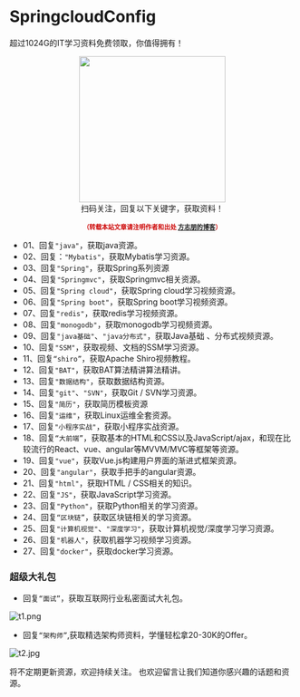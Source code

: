 # SpringcloudConfig



超过1024G的IT学习资料免费领取，你值得拥有！

<div>
    <p align="center">
        <img src="https://upload-images.jianshu.io/upload_images/2279594-450fdd10e2a671e6.jpg?imageMogr2/auto-orient/strip%7CimageView2/2/w/1240" width="258" height="258"/>
        <br>
        扫码关注，回复以下关键字，获取资料！
    </p>
    <p align="center" style="margin-top: 15px; font-size: 11px;color: #cc0000;">
        <strong>（转载本站文章请注明作者和出处 <a href="https://www.fangzhipeng.com">方志朋的博客</a>）</strong>
    </p>
</div>

- 01、回复`"java"`，获取java资源。
- 02、回复：`"Mybatis"`，获取Mybatis学习资源。
- 03、回复`"Spring"`，获取Spring系列资源
- 04、回复`"Springmvc"`，获取Springmvc相关资源。
- 05、回复`"Spring cloud"`，获取Spring cloud学习视频资源。
- 06、回复`"Spring boot"`，获取Spring boot学习视频资源。
- 07、回复`"redis"`，获取redis学习视频资源。
- 08、回复`"monogodb"`，获取monogodb学习视频资源。
- 09、回复`"java基础"`、`"java分布式"`，获取Java基础 、分布式视频资源。
- 10、回复`"SSM"`，获取视频、文档的SSM学习资源。
- 11、回复`“shiro”`，获取Apache Shiro视频教程。
- 12、回复`"BAT"`，获取BAT算法精讲算法精讲。
- 13、回复`"数据结构"`，获取数据结构资源。
- 14、回复`"git"`、`"SVN"`，获取Git / SVN学习资源。
- 15、回复`"简历"`，获取简历模板资源
- 16、回复`"运维"`，获取Linux运维全套资源。
- 17、回复`"小程序实战"`，获取小程序实战资源。
- 18、回复`“大前端”`，获取基本的HTML和CSS以及JavaScript/ajax，和现在比较流行的React、vue、angular等MVVM/MVC等框架等资源。
- 19、回复`"vue"`，获取Vue.js构建用户界面的渐进式框架资源。
- 20、回复`"angular"`，获取手把手的angular资源。
- 21、回复`"html"`，获取HTML / CSS相关的知识。
- 22、回复`"JS"`，获取JavaScript学习资源。
- 23、回复`"Python"`，获取Python相关的学习资源。
- 24、回复`“区块链”`，获取区块链相关的学习资源。
- 25、回复`"计算机视觉"`、`"深度学习"`，获取计算机视觉/深度学习学习资源。
- 26、回复`"机器人"`，获取机器学习视频学习资源。
- 27、回复`"docker"`，获取docker学习资源。

### 超级大礼包

- 回复`“面试”`，获取互联网行业私密面试大礼包。

![t1.png](https://upload-images.jianshu.io/upload_images/2279594-2d585f2eec0765b1.png?imageMogr2/auto-orient/strip%7CimageView2/2/w/1240)

- 回复`“架构师”`,获取精选架构师资料，学懂轻松拿20-30K的Offer。

![t2.jpg](https://upload-images.jianshu.io/upload_images/2279594-38a0b3e8e2a0211e.jpg?imageMogr2/auto-orient/strip%7CimageView2/2/w/1240)

将不定期更新资源，欢迎持续关注。
也欢迎留言让我们知道你感兴趣的话题和资源。
